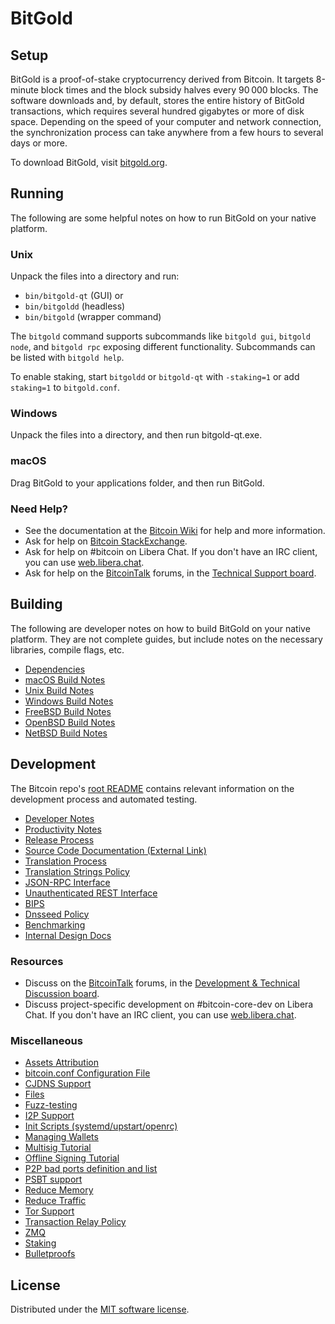 BitGold
=============

Setup
---------------------
BitGold is a proof-of-stake cryptocurrency derived from Bitcoin. It targets 8-minute block times and the block subsidy halves every 90 000 blocks. The software downloads and, by default, stores the entire history of BitGold transactions, which requires several hundred gigabytes or more of disk space. Depending on the speed of your computer and network connection, the synchronization process can take anywhere from a few hours to several days or more.

To download BitGold, visit [bitgold.org](https://bitgold.org/en/download/).

Running
---------------------
The following are some helpful notes on how to run BitGold on your native platform.

### Unix

Unpack the files into a directory and run:

- `bin/bitgold-qt` (GUI) or
- `bin/bitgoldd` (headless)
- `bin/bitgold` (wrapper command)

The `bitgold` command supports subcommands like `bitgold gui`, `bitgold node`, and `bitgold rpc` exposing different functionality. Subcommands can be listed with `bitgold help`.

To enable staking, start `bitgoldd` or `bitgold-qt` with `-staking=1` or add `staking=1` to `bitgold.conf`.

### Windows

Unpack the files into a directory, and then run bitgold-qt.exe.

### macOS

Drag BitGold to your applications folder, and then run BitGold.

### Need Help?

* See the documentation at the [Bitcoin Wiki](https://en.bitcoin.it/wiki/Main_Page) for help and more information.
* Ask for help on [Bitcoin StackExchange](https://bitcoin.stackexchange.com).
* Ask for help on #bitcoin on Libera Chat. If you don't have an IRC client, you can use [web.libera.chat](https://web.libera.chat/#bitcoin).
* Ask for help on the [BitcoinTalk](https://bitcointalk.org/) forums, in the [Technical Support board](https://bitcointalk.org/index.php?board=4.0).

Building
---------------------
The following are developer notes on how to build BitGold on your native platform. They are not complete guides, but include notes on the necessary libraries, compile flags, etc.

- [Dependencies](dependencies.md)
- [macOS Build Notes](build-osx.md)
- [Unix Build Notes](build-unix.md)
- [Windows Build Notes](build-windows-msvc.md)
- [FreeBSD Build Notes](build-freebsd.md)
- [OpenBSD Build Notes](build-openbsd.md)
- [NetBSD Build Notes](build-netbsd.md)

Development
---------------------
The Bitcoin repo's [root README](/README.md) contains relevant information on the development process and automated testing.

- [Developer Notes](developer-notes.md)
- [Productivity Notes](productivity.md)
- [Release Process](release-process.md)
- [Source Code Documentation (External Link)](https://doxygen.bitgold.org/)
- [Translation Process](translation_process.md)
- [Translation Strings Policy](translation_strings_policy.md)
- [JSON-RPC Interface](JSON-RPC-interface.md)
- [Unauthenticated REST Interface](REST-interface.md)
- [BIPS](bips.md)
- [Dnsseed Policy](dnsseed-policy.md)
- [Benchmarking](benchmarking.md)
- [Internal Design Docs](design/)

### Resources
* Discuss on the [BitcoinTalk](https://bitcointalk.org/) forums, in the [Development & Technical Discussion board](https://bitcointalk.org/index.php?board=6.0).
* Discuss project-specific development on #bitcoin-core-dev on Libera Chat. If you don't have an IRC client, you can use [web.libera.chat](https://web.libera.chat/#bitcoin-core-dev).

### Miscellaneous
- [Assets Attribution](assets-attribution.md)
- [bitcoin.conf Configuration File](bitcoin-conf.md)
- [CJDNS Support](cjdns.md)
- [Files](files.md)
- [Fuzz-testing](fuzzing.md)
- [I2P Support](i2p.md)
- [Init Scripts (systemd/upstart/openrc)](init.md)
- [Managing Wallets](managing-wallets.md)
- [Multisig Tutorial](multisig-tutorial.md)
- [Offline Signing Tutorial](offline-signing-tutorial.md)
- [P2P bad ports definition and list](p2p-bad-ports.md)
- [PSBT support](psbt.md)
- [Reduce Memory](reduce-memory.md)
- [Reduce Traffic](reduce-traffic.md)
- [Tor Support](tor.md)
- [Transaction Relay Policy](policy/README.md)
- [ZMQ](zmq.md)
- [Staking](staking.md)
- [Bulletproofs](bulletproofs.md)

License
---------------------
Distributed under the [MIT software license](/COPYING).
